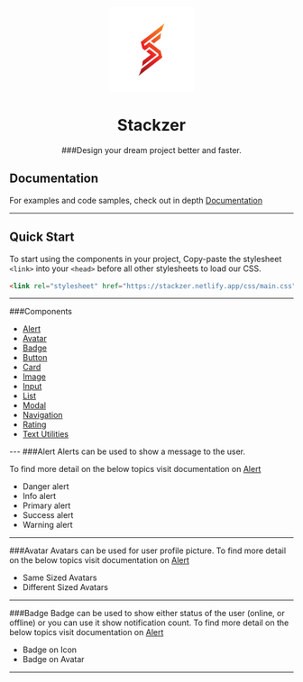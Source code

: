 <div align="center">
<img src="assets/brand-logos/brand-logo.jpg" alt="stackzer-logo" width="150px" height="150px" />
  

# Stackzer
  
###Design your dream project better and faster.
  </div>
  
  ## Documentation

For examples and code samples, check out in depth [Documentation](https://stackzer.netlify.app/)

---

## Quick Start

To start using the components in your project, Copy-paste the stylesheet `<link>` into your `<head>` before all other stylesheets to load our CSS.

```html
<link rel="stylesheet" href="https://stackzer.netlify.app/css/main.css" />
```
  ---
###Components
  <ul>
 <li >
   <a  href="../components/alert.html">Alert</a>
 </li>
 <li >
   <a  href="../components/avatar.html">Avatar</a>
 </li>
 <li >
   <a  href="../components/badge.html">Badge</a>
 </li>
 <li >
   <a  href="../components/button.html">Button</a>
 </li>
 <li >
   <a  href="../components/card.html">Card</a>
 </li>
 <li >
   <a  href="../components/image.html">Image</a>
 </li>
 <li >
   <a  href="../components/input.html">Input</a>
 </li>
 <li >
   <a  href="../components/list.html">List</a>
 </li>
 <li >
   <a  href="../components/modal.html">Modal</a>
 </li>
 <li >
   <a  href="../components/navigation.html">Navigation</a>
 </li>
 <li >
   <a  href="../components/rating.html">Rating</a>
 </li>
 <li >
   <a  href="../components/textutilities.html">Text Utilities</a>
 </li>
  </ul>
  ---
  ###Alert
  Alerts can be used to show a message to the user.
  
  To find more detail on the below topics visit documentation on [Alert](https://stackzer.netlify.app/pages/components/alert.html)

-   Danger alert
-   Info alert
-   Primary alert
-   Success alert
-   Warning alert
---  
###Avatar
  Avatars can be used for user profile picture.
  To find more detail on the below topics visit documentation on [Alert](https://stackzer.netlify.app/pages/components/avatar.html)
  - Same Sized Avatars
  - Different Sized Avatars
  ---
  ###Badge
  Badge can be used to show either status of the user (online, or offline) or you can use it show notification count.
  To find more detail on the below topics visit documentation on [Alert](https://stackzer.netlify.app/pages/components/badge.html)
- Badge on Icon
- Badge on Avatar
---


